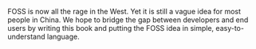 FOSS is now all the rage in the West. Yet it is still a vague idea for most people in China. We hope to bridge the gap between developers and end users by writing this book and putting the FOSS idea in simple, easy-to-understand language.